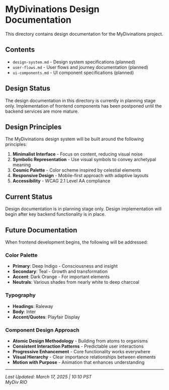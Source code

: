 # MyDivinations Design Documentation

This directory contains design documentation for the MyDivinations project.

## Contents

- `design-system.md` - Design system specifications (planned)
- `user-flows.md` - User flows and journey documentation (planned)
- `ui-components.md` - UI component specifications (planned)

## Design Status

The design documentation in this directory is currently in planning stage only. Implementation of frontend components has been postponed until the backend services are more mature.

## Design Principles

The MyDivinations design system will be built around the following principles:

1. **Minimalist Interface** - Focus on content, reducing visual noise
2. **Symbolic Representation** - Use visual symbols to convey archetypal meaning
3. **Cosmic Palette** - Color scheme inspired by celestial elements
4. **Responsive Design** - Mobile-first approach with adaptive layouts
5. **Accessibility** - WCAG 2.1 Level AA compliance

## Current Status

Design documentation is in planning stage only. Design implementation will begin after key backend functionality is in place.

## Future Documentation

When frontend development begins, the following will be addressed:

### Color Palette
- **Primary**: Deep Indigo - Consciousness and insight
- **Secondary**: Teal - Growth and transformation
- **Accent**: Dark Orange - For important elements
- **Neutrals**: Various shades from nearly white to deep charcoal

### Typography
- **Headings**: Raleway
- **Body**: Inter
- **Accent/Quotes**: Playfair Display

### Component Design Approach
- **Atomic Design Methodology** - Building from atoms to organisms
- **Consistent Interaction Patterns** - Predictable user interactions
- **Progressive Enhancement** - Core functionality works everywhere
- **Visual Hierarchy** - Clear importance relationships between elements
- **Motion with Purpose** - Animation that enhances understanding

---

*Last Updated: March 17, 2025 | 10:10 PST*  
*MyDiv RIO*